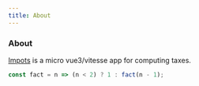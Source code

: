 ```yaml
---
title: About
---
```


<div class="text-center">
  <!-- You can use Vue components inside markdown -->
  <div i-carbon-dicom-overlay class="text-4xl -mb-6 m-auto" />
  <h3>About</h3>
</div>

[Impots](https://github.com/jnpn/impots) is a micro vue3/vitesse app for computing taxes.

```js
const fact = n => (n < 2) ? 1 : fact(n - 1);
```
